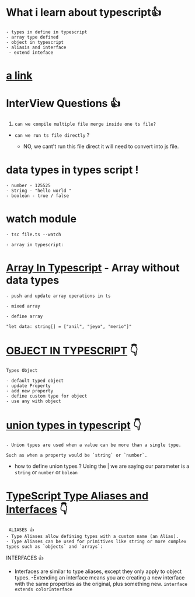 # What i learn about typescript👍

    - types in define in typescript
    - array type defined
    - object in typescript
    - aliasis and interface
     - extend inteface

# [a link](https://github.com/user/repo/blob/branch/other_file.md)

# InterView Questions 👍

1.  `can we compile multiple file merge inside one ts file? `

- `can we run ts file directly` ?

  - NO, we cant't run this file direct it will need to convert into js file.

# data types in types script !

    - number - 125525
    - String - "hello world "
    - boolean - true / false

# watch module

    - tsc file.ts --watch

    - array in typescript:

# [Array In Typescript](https://github.com/asishwor/Typescript/blob/main/array.ts) - Array without data types

    - push and update array operations in ts

    - mixed array

    - define array

`"let data: string[] = ["anil", "jeyo", "merio"]"`

# [OBJECT IN TYPESCRIPT](https://github.com/asishwor/Typescript/blob/main/object.ts) 👇

`Types Object`

    - default typed object
    - update Property
    - add new property
    - define custom type for object
    - use any with object

# [union types in typescript](https://github.com/asishwor/Typescript/blob/main/uniontypes.ts) 👇

    - Union types are used when a value can be more than a single type.

    Such as when a property would be `string` or `number`.

- how to define union types ?
  Using the | we are saying our parameter is a `string` or `number` or `bolean`

# [TypeScript Type Aliases and Interfaces](https://github.com/asishwor/Typescript/blob/main/interface_aliasis.ts) 👇

     ALIASES 👍
    - Type Aliases allow defining types with a custom name (an Alias).
    - Type Aliases can be used for primitives like string or more complex types such as `objects` and `arrays`:

INTERFACES 👍

- Interfaces are similar to type aliases, except they only apply to object types.
  -Extending an interface means you are creating a new interface with the same properties as the original, plus something new. `interface extends colorInterface`
